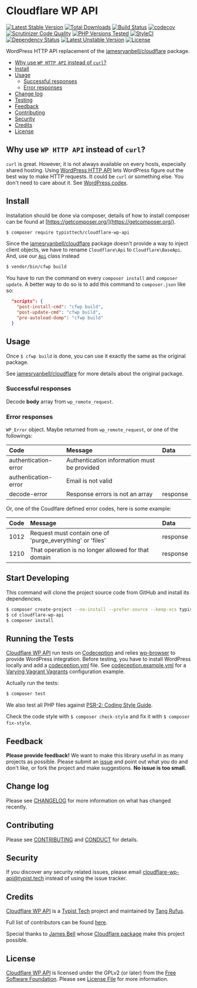 # Cloudflare WP API

[![Latest Stable Version](https://poser.pugx.org/typisttech/cloudflare-wp-api/v/stable)](https://packagist.org/packages/typisttech/cloudflare-wp-api)
[![Total Downloads](https://poser.pugx.org/typisttech/cloudflare-wp-api/downloads)](https://packagist.org/packages/typisttech/cloudflare-wp-api)
[![Build Status](https://travis-ci.org/TypistTech/cloudflare-wp-api.svg?branch=master)](https://travis-ci.org/TypistTech/cloudflare-wp-api)
[![codecov](https://codecov.io/gh/TypistTech/cloudflare-wp-api/branch/master/graph/badge.svg)](https://codecov.io/gh/TypistTech/cloudflare-wp-api)
[![Scrutinizer Code Quality](https://scrutinizer-ci.com/g/TypistTech/cloudflare-wp-api/badges/quality-score.png?b=master)](https://scrutinizer-ci.com/g/TypistTech/cloudflare-wp-api/?branch=master)
[![PHP Versions Tested](http://php-eye.com/badge/typisttech/cloudflare-wp-api/tested.svg)](https://travis-ci.org/TypistTech/cloudflare-wp-api)
[![StyleCI](https://styleci.io/repos/83097565/shield?branch=master)](https://styleci.io/repos/83097565)
[![Dependency Status](https://gemnasium.com/badges/github.com/TypistTech/cloudflare-wp-api.svg)](https://gemnasium.com/github.com/TypistTech/cloudflare-wp-api)
[![Latest Unstable Version](https://poser.pugx.org/typisttech/cloudflare-wp-api/v/unstable)](https://packagist.org/packages/typisttech/cloudflare-wp-api)
[![License](https://poser.pugx.org/typisttech/cloudflare-wp-api/license)](https://packagist.org/packages/typisttech/cloudflare-wp-api)

WordPress HTTP API replacement of the [jamesryanbell/cloudflare](https://packagist.org/packages/jamesryanbell/cloudflare) package.

<!-- START doctoc generated TOC please keep comment here to allow auto update -->
<!-- DON'T EDIT THIS SECTION, INSTEAD RE-RUN doctoc TO UPDATE -->


- [Why use ``WP HTTP API`` instead of ``curl``?](#why-use-wp-http-api-instead-of-curl)
- [Install](#install)
- [Usage](#usage)
  - [Successful responses](#successful-responses)
  - [Error responses](#error-responses)
- [Change log](#change-log)
- [Testing](#testing)
- [Feedback](#feedback)
- [Contributing](#contributing)
- [Security](#security)
- [Credits](#credits)
- [License](#license)

<!-- END doctoc generated TOC please keep comment here to allow auto update -->

## Why use ``WP HTTP API`` instead of ``curl``?

``curl`` is great. However, it is not always available on every hosts, especially shared hosting.
Using [WordPress HTTP API](https://developer.wordpress.org/plugins/http-api/) lets WordPress figure out the best way to make HTTP requests.
It could be ``curl`` or something else. You don't need to care about it. See [WordPress codex](https://codex.wordpress.org/HTTP_API).

## Install

Installation should be done via composer, details of how to install composer can be found at [https://getcomposer.org/](https://getcomposer.org/).

``` bash
$ composer require typisttech/cloudflare-wp-api
```

Since the [jamesryanbell/cloudflare](https://packagist.org/packages/jamesryanbell/cloudflare) package doesn't provide a way to inject client objects,
we have to rename ``Cloudflare\Api`` to ``Cloudflare\BaseApi``. And, use our [``Api``](src/Api.php) class instead 

``` bash
$ vendor/bin/cfwp build
```

You have to run the command on every ``composer install`` and ``composer update``.
A better way to do so is to add this command to ``composer.json`` like so:

``` json
  "scripts": {
    "post-install-cmd": "cfwp build",
    "post-update-cmd": "cfwp build",
    "pre-autoload-dump": "cfwp build"
  }
```


## Usage

Once ``$ cfwp build`` is done, you can use it exactly the same as the original package. 

See [jamesryanbell/cloudflare](https://github.com/jamesryanbell/cloudflare) for more details about the original package.

### Successful responses

Decode **body** array from ``wp_remote_request``.

### Error responses

``WP_Error`` object. Maybe returned from ``wp_remote_request``, or one of the followings:

| Code                  | Message                                       | Data      |
|:--------------------- |:--------------------------------------------- |:--------- |
| authentication-error  | Authentication information must be provided   |           |
| authentication-error  | Email is not valid                            |           |
| decode-error          | Response errors is not an array               | response  |

Or, one of the Coudlfare defined error codes, here is some example:

| Code  | Message                                                   | Data      |
|:----- |:--------------------------------------------------------- |:--------- |
| 1012  | Request must contain one of 'purge_everything' or 'files' | response  |
| 1210  | That operation is no longer allowed for that domain       | response  |

## Start Developing

This command will clone the project source code from GitHub and install its dependencies. 

``` bash
$ composer create-project --no-install --prefer-source --keep-vcs typisttech/cloudflare-wp-api:dev-master
$ cd cloudflare-wp-api
$ composer install
```

## Running the Tests

[Cloudflare WP API](https://github.com/TypistTech/cloudflare-wp-api) run tests on [Codeception](http://codeception.com/) and relies [wp-browser](https://github.com/lucatume/wp-browser) to provide WordPress integration.
Before testing, you have to install WordPress locally and add a [codeception.yml](http://codeception.com/docs/reference/Configuration) file.
See [codeception.example.yml](codeception.example.yml) for a [Varying Vagrant Vagrants](https://varyingvagrantvagrants.org/) configuration example.

Actually run the tests:

``` bash
$ composer test
```

We also test all PHP files against [PSR-2: Coding Style Guide](http://www.php-fig.org/psr/psr-2/).

Check the code style with ``$ composer check-style`` and fix it with ``$ composer fix-style``.

## Feedback

**Please provide feedback!** We want to make this library useful in as many projects as possible.
Please submit an [issue](https://github.com/TypistTech/cloudflare-wp-api/issues/new) and point out what you do and don't like, or fork the project and make suggestions.
**No issue is too small.**

## Change log

Please see [CHANGELOG](CHANGELOG.md) for more information on what has changed recently.

## Contributing

Please see [CONTRIBUTING](.github/CONTRIBUTING.md) and [CONDUCT](.github/CONDUCT.md) for details.

## Security

If you discover any security related issues, please email cloudflare-wp-api@typist.tech instead of using the issue tracker.

## Credits

[Cloudflare WP API](https://github.com/TypistTech/cloudflare-wp-api) is a [Typist Tech](https://www.typist.tech) project and maintained by [Tang Rufus](https://twitter.com/Tangrufus).

Full list of contributors can be found [here](https://github.com/TypistTech/cloudflare-wp-api/graphs/contributors).

Special thanks to [James Bell](https://james-bell.co.uk/) whose [Cloudflare package](https://packagist.org/packages/jamesryanbell/cloudflare) make this project possible.

## License

[Cloudflare WP API](https://github.com/TypistTech/cloudflare-wp-api) is licensed under the GPLv2 (or later) from the [Free Software Foundation](http://www.fsf.org/).
Please see [License File](LICENSE) for more information.
